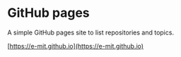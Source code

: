 # GitHub pages

A simple GitHub pages site to list repositories and topics.

[https://e-mit.github.io](https://e-mit.github.io)
